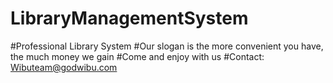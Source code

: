 # LibraryManagementSystem
#Professional Library System
#Our slogan is the more convenient you have, the much money we gain
#Come and enjoy with us
#Contact: Wibuteam@godwibu.com

